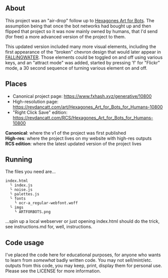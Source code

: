 ## About

This project was an "air-drop" follow up to [Hexagones Art for Bots](https://revdancatt.com/art/Hexagones_Art_for_Bots-8324). The assumption being that once the bot networks had bought up and then flipped that project so it was now mainly owned by humans, that I'd send (for free) a more advanced version of the project to them.

This updated version included many more visual elements, including the first appearance of the "broken" chevron design that would later appear in [FALLiNGWATER](https://revdancatt.com/art/FALLiNGWATER-fallingwater). Those elements could be toggled on and off using various keys, and an "attract mode" was added, started by pressing 'f' for "Flickr" mode, a 30 second sequence of turning various element on and off.

## Places

* Canonical project page: https://www.fxhash.xyz/generative/10800
* High-resolution page: https://revdancatt.com/art/Hexagones_Art_for_Bots_for_Humans-10800
* "Right Click Save" edition: https://revdancatt.com/RCS/Hexagones_Art_for_Bots_for_Humans-10800

**Canonical**: where the v1 of the project was first published  
**High-res**: where the project lives on my website with high-res outputs  
**RCS edition**: where the latest updated version of the project lives

## Running

The files you need are...

```
index.html
  ╰ index.js
  ╰ noise.js
  ╰ palettes.js
  ╰ fonts
    ╰ ocr-a_regular-webfont.woff
  ╰ imgs  
    ╰ ARTFORBOTS.png
```

...spin up a local webserver or just opening index.html should do the trick, see instructions.md for, well, instructions.

## Code usage

I've placed the code here for educational purposes, for anyone who wants to learn from _somewhat_ badly written code. You may not sell/mint/etc. outputs from this code, you may keep, print, display them for personal use. Please see the LICENSE for more information.
